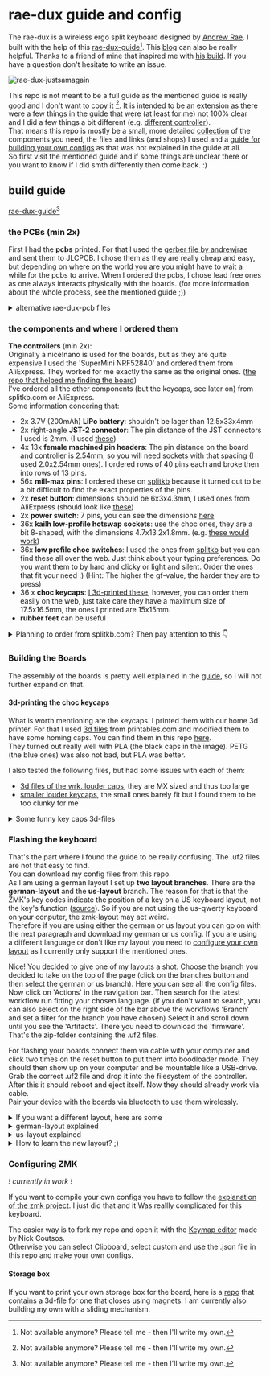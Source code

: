 # rae-dux guide and config
The rae-dux is a wireless ergo split keyboard designed by
[Andrew Rae](https://github.com/andrewjrae/). I built with the help of this
[rae-dux-guide](https://www.tzcl.me/posts/rae-dux/)[^1]. This
[blog](https://hackaday.io/project/187234-rae-dux-keyboard-build) can also
be really helpful. Thanks to a friend of mine that inspired me with
[his build](https://github.com/haglobah/zmk-config-tzcl). If you have a question
don't hesitate to write an issue.

![rae-dux-justsamagain](https://github.com/user-attachments/assets/f78e2e05-ac88-48d8-a092-7bcfa1650849)

This repo is not meant to be a full guide as the mentioned guide is really good
and I don't want to copy it [^1].
It is intended to be an extension as there were a few things in the guide that
were (at least for me) not 100% clear and I did a few things a bit different
(e.g. [different controller](#the-components-and-where-I-ordered-them)). <br>
That means this repo is mostly be a small, more detailed [collection](#build-guide)
of the components you need, the files and links (and shops) I used and a [guide
for building your own configs](#configuring-zmk) as that was not explained
in the guide at all. <br>
So first visit the mentioned guide and if some things are unclear there or you want
to know if I did smth differently then come back. :)

[^1]:Not available anymore? Please tell me - then I'll write my own.

## build guide
[rae-dux-guide](https://www.tzcl.me/posts/rae-dux/)[^1]
### the PCBs (min 2x)
First I had the **pcbs** printed. For that I used the
[gerber file by andrewjrae](https://github.com/andrewjrae/rae-dux/blob/rae-dux/output/gerber.zip)
and sent them to JLCPCB. I chose them as they are really cheap and easy, but
depending on where on the world you are you might have to wait a while for the
pcbs to arrive. When I ordered the pcbs, I chose lead free ones as one always
interacts physically with the boards. (for more information about the whole
process, see the mentioned guide ;))
<details>
  <summary>alternative rae-dux-pcb files</summary>
  
  There are also some alternative rae-dux-pcb files. One is the
  [goos-rae-dux-board](https://github.com/FelixBrgm/goos) by
  [FelixBrgm](https://github.com/FelixBrgm). He moved the pads for the switches
  further apart so the [wrk. louder mx sized keycaps](https://worklouder.cc/shop/wrk-blind/)
  would fit. **But take care, the moment I write this he advises in his README
  against using the pcb files as there were some issues with them.**
</details>

### the components and where I ordered them
**The controllers** (min 2x):<br>
Originally a nice!nano is used for the boards, but as they are quite expensive I
used the 'SuperMini NRF52840' and ordered them from AliExpress. They worked for
me exactly the same as the original ones.
([the repo that helped me finding the board](https://github.com/joric/nrfmicro/wiki/Alternatives))<br>
I've ordered all the other components (but the keycaps, see later on) from
splitkb.com or AliExpress.<br>
Some information concering that:
- 2x 3.7V (200mAh) **LiPo battery**: shouldn't be lager than 12.5x33x4mm
- 2x right-angle **JST-2 connector**: The pin distance of the JST connectors I
used is 2mm. (I used [these](https://splitkb.com/products/wireless-controller-expansion-bundle?variant=42344261288195))
- 4x 13x **female machined pin headers**: The pin distance on the board and
controller is 2.54mm, so you will need sockets with that spacing (I used
2.0x2.54mm ones). I ordered rows of 40 pins each and broke then into rows of 13
pins.
- 56x **mill-max pins**: I ordered these on
[splitkb](https://splitkb.com/products/mill-max-low-profile-sockets?variant=32170972020813)
because it turned out to be a bit difficult to find the exact properties of the pins.
- 2x **reset button**: dimensions should be 6x3x4.3mm, I used ones from AliExpress
(should look like [these](https://keebd.com/products/3x6x4-3mm-dip-push-button-switch))
- 2x **power switch**: 7 pins, you can see the dimensions [here](https://keebd.com/products/switch-mini-7-pin-2-slide-positions)
- 36x **kailh low-profile hotswap sockets**: use the choc ones, they are a bit 8-shaped,
with the dimensions 4.7x13.2x1.8mm. (e.g. [these would work](https://splitkb.com/products/kailh-hotswap-sockets?variant=39472161456205))
- 36x **low profile choc switches**: I used the ones from [splitkb](https://splitkb.com/products/kailh-low-profile-choc-switches?variant=33100108234829)
but you can find these all over the web. Just think about your typing preferences.
Do you want them to by hard and clicky or light and silent.
Order the ones that fit your need :) (Hint: The higher the gf-value, the harder they
are to press)
- 36 x **choc keycaps**: [I 3d-printed these](#3d-printing-the-choc-keycaps),
however, you can order them easily on the web, just take care they have a maximum
size of 17.5x16.5mm, the ones I printed are 15x15mm.
- **rubber feet** can be useful

<details>
  <summary>Planning to order from splitkb.com? Then pay attention to this 👇</summary>
  
  Take care if you decide to order the hotswap sockets for the nice!nanos from
  splitkb.com. They have (as I am writing this) one pin too few for the controllers
  (12 instead of 13). But if you don't plan on building whireless boards that won't
  be a problem for you as these two pins are only used for charging and discharging the
  battery.
</details>

### Building the Boards
The assembly of the boards is pretty well explained in the
[guide](https://www.tzcl.me/posts/rae-dux/), so I will not further expand on that.

#### 3d-printing the choc keycaps

What is worth mentioning are the keycaps. I printed them with our home 3d
printer. For that I used [3d files](https://www.printables.com/model/1069263-15x15-minimal-spaced-kailh-choc-keycap)
from printables.com and modified them to have some homing caps.
You can find them in this repo [here](3d-files). <br>
They turned out really well with PLA (the black caps in the image).
PETG (the blue ones) was also not bad, but PLA was better.<br>

I also tested the following files, but had some issues with each of them:
- [3d files of the wrk. louder caps](https://www.printables.com/model/685983-kea-profile-choc-v1-keycaps-mx-spaced),
they are MX sized and thus too large
- [smaller louder keycaps](https://www.printables.com/model/1066117-choc-louder-keycaps-choc-and-mx-spacing),
the small ones barely fit but I found them to be too clunky for me

<details>
  <summary>Some funny key caps 3d-files</summary>
  
  - [round ones](https://cults3d.com/en/3d-model/gadget/kailh-choc-v1-modular-keycaps) (not tested)
  - [duck key cap](https://www.printables.com/model/911964-kailh-choc-custom-duck-keycap) (not tested)
</details>

### Flashing the keyboard
That's the part where I found the guide to be really confusing. The .uf2 files
are not that easy to find. <br>
You can download my config files from this repo. <br>
As I am using a german layout I set up **two layout branches**. There are 
the **german-layout** and the **us-layout** branch. The reason for that 
is that the ZMK's key codes indicate the position of a key on a US keyboard 
layout, not the key's function ([source](https://github.com/joelspadin/zmk-locales)).
So if you are not using the us-qwerty keyboard on your conputer, the 
zmk-layout may act weird.<br>
Therefore if you are using either the german or us layout you can go on 
with the next paragraph and download my german or us config. If you are 
using a different language or don't like my layout you need to 
[configure your own layout](#configuring-zmk) as I currently only 
support the mentioned ones.

Nice! You decided to give one of my layouts a shot. Choose the branch 
you decided to take on the top of the page (click on the branches button 
and then select the german or us branch). Here you can see all the config files.<br>
Now click on 'Actions' in the navigation bar. Then search for the 
latest workflow run fitting your chosen language. (if you don't want to 
search, you can also select on the right side of the bar above the workflows 
'Branch' and set a filter for the branch you have chosen)
Select it and scroll down until you see the 'Artifacts'. There you need to 
download the 'firmware'. That's the zip-folder containing the .uf2 files.

For flashing your boards connect them via cable with your computer and 
click two times on the reset button to put them into boodloader mode. 
They should then show up on your computer and be mountable like a 
USB-drive. Grab the correct .uf2 file and drop it into the filesystem 
of the controller. After this it should reboot and eject itself.
Now they should already work via cable.<br>
Pair your device with the boards via bluetooth to use them wirelessly.

<details>
  <summary>If you want a different layout, here are some</summary>

  You can find the .uf2 files here in the same location as described above.
  - [repo by haglobah](https://github.com/haglobah/zmk-config-tzcl)
  - [the config of FelixBrgm](https://github.com/FelixBrgm/goos)
</details>

<details>
  <summary>german-layout explained</summary>
  
  I have chosen to use a colemak layout - that's why the key layer isn't 
  similar in any way to the layout you are probably used to.
  ![image](https://github.com/user-attachments/assets/c6b90df1-9429-44b7-b8a6-2e052ebf2a7e)<br>
  This is my base layer. On the middle row you can see that there are weird double signs.
  That is what we call 'home row mods'. If you hold the \<a\> (or \<o\>) key on the left, it won't type an
  'a' but get interpreted as you holding the left \<alt\> key. The same goes with the other 
  keys that have two lables on them: the \<r\> and \<i\> works when you hold it as \<GUI-key\> (on windows 
  that's the win-key), the \<s\> or \<e\> as \<Shift\>, the \<t\> or \<n\> as \<Strg\>. 

  While holding the thumb keys you can swith to different layers.<br>
  To switch to the symbol layer you need to hold one of the middle thumb
  keys (they are on both sides the same, just mirrored).
  ![image](https://github.com/user-attachments/assets/4048155c-dadc-4822-9ecb-58b2b72d7672)

  You can swith to the num-layer while pressing the inner thunb keys:
  ![image](https://github.com/user-attachments/assets/88af6aad-e115-407f-8a28-bcab9ecb298c)

  And to the nav-layer while holding down the outer thumb keys:
  ![image](https://github.com/user-attachments/assets/90fced65-cea7-4fcc-8de8-ddf9ae0ee548)

  That's not all, as you might have realized, you cannot type every sign 
  yet (like for example a question mark).<br>
  For that I am using something that we call 'combos'.
  ![combos](https://github.com/user-attachments/assets/5017a4e0-a3cd-4846-b73f-c912361ca419)<br>
  There are some that are not really useful, my plan is to look what I really need and 
  replace them in future.
</details>

<details>
  <summary>us-layout explained</summary>

  I have chosen to use a colemak layout - that's why the key layer isn't 
  similar in any way to the layout you are probably used to.
  ![image](https://github.com/user-attachments/assets/ccc29082-8ac0-4459-8d09-6344e12c7400)<br>
  This is my base layer. On the middle row you can see that there are weird double signs.
  That is what we call 'home row mods'. If you hold the \<A\> (or \<O\>) key on the left, it won't type an
  'A' but get interpreted as you holding the left \<ALT\> key. The same goes with the other 
  keys that have two lables on them: the \<R\> and \<I\> works when you hold it as \<GUI-key\> (on windows 
  that's the win-key), the \<S\> or \<E\> as \<SHIFT\>, the \<T\> or \<N\> as \<CRTL\>.

  
  
  While holding the thumb keys (currently only the middle one) you can swith to different layers.<br>
  To switch to the num-layer you need to hold one of the middle thumb
  keys (they are on both sides the same, just mirrored).
  ![image](https://github.com/user-attachments/assets/51caaa77-e81f-42ed-8476-4fbbfd412fdc)

  That's not all, as you might have realized, you cannot type every sign 
  yet (like for example a question mark).<br>
  For that I am using something that we call 'combos'.
  ![combos-us](https://github.com/user-attachments/assets/db03b2ef-84af-4ba6-86e3-c945e2aa0c1e)<br>
  There are some that are not really useful, my plan is to look what I really need and 
  replace them in future.<br>
  Note: This layout is currently probably more sort of a good starting point for learing
  and then configuing to the own needs.
</details>

<details>
  <summary>How to learn the new layout? ;)</summary>

  Learning the new layout can take a bit of efford. But dont give up :)
  Here are some websites that really halped me getting into it:

  - https://www.keybr.com/
  - https://monkeytype.com/?lang=en<br>
  And finally: simply practice, learn the basics so you can "survive"
  using the board and then start using one shortcut, one special character
  after another.
</details>

### Configuring ZMK
*! currently in work !*

If you want to compile your own configs you have to follow the [explanation of
the zmk project](https://zmk.dev/docs/user-setup). I just did that and it Was
reallly complicated for this keyboard.

The easier way is to fork my repo and open it with the
[Keymap editor](https://nickcoutsos.github.io/keymap-editor/)
made by Nick Coutsos. <br>
Otherwise you can select Clipboard, select custom and use the .json file
in this repo and make your own configs.

#### Storage box
If you want to print your own storage box for the board, here is a
[repo](https://github.com/haglobah/rae-dux-case) that contains a 3d-file for one
that closes using magnets. I am currently also building my own with a sliding
mechanism.
